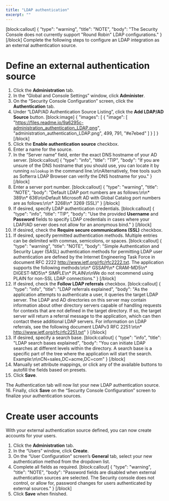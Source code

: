 ```yaml
---
title: "LDAP authentication"
excerpt: ""
---
```

[block:callout]
{
  "type": "warning",
  "title": "NOTE",
  "body": "The Security Console does not currently support \"Round Robin\" LDAP configurations."
}
[/block]
Complete the following steps to configure an LDAP integration as an external authentication source.

# Define an external authentication source

1. Click the **Administration** tab.
2. In the “Global and Console Settings” window, click **Administer**.
3. On the “Security Console Configuration” screen, click the **Authentication** tab.
4. Under “LDAP/AD Authentication Source Listing”, click the **Add LDAP/AD Source** button.
[block:image]
{
  "images": [
    {
      "image": [
        "https://files.readme.io/9a6295c-administration_authentication_LDAP.png",
        "administration_authentication_LDAP.png",
        499,
        791,
        "#e7ebed"
      ]
    }
  ]
}
[/block]
5. Click the **Enable authentication source** checkbox.
6. Enter a name for the source.
7. In the “Server name” field, enter the exact DNS hostname of your AD server.
[block:callout]
{
  "type": "info",
  "title": "TIP",
  "body": "If you are unsure of the DNS hostname that you should use, you can locate it by running `nslookup` in the command line.\n\nAlternatively, free tools such as Softerra LDAP Browser can verify the DNS hostname for you."
}
[/block]
8. Enter a server port number.
[block:callout]
{
  "type": "warning",
  "title": "NOTE",
  "body": "Default LDAP port numbers are as follows:\n\n* 389\n* 636\n\nDefault Microsoft AD with Global Catalog port numbers are as follows:\n\n* 3268\n* 3269 (SSL)"
}
[/block]
9. If desired, specify LDAP authentication credentials.
[block:callout]
{
  "type": "info",
  "title": "TIP",
  "body": "Use the provided **Username** and **Password** fields to specify LDAP credentials in cases where your LDAP/AD server does not allow for an anonymous bind."
}
[/block]
10. If desired, check the **Require secure communications (SSL)** checkbox.
11. If desired, specify permitted authentication methods.  Multiple entries can be delimited with commas, semicolons, or spaces.
[block:callout]
{
  "type": "warning",
  "title": "NOTE",
  "body": "Simple Authentication and Security Layer (SASL) authentication methods for permitting LDAP user authentication are defined by the Internet Engineering Task Force in document RFC 2222 http://www.ietf.org/rfc/rfc2222.txt. The application supports the following methods:\n\n* GSSAPI\n* CRAM-MD5\n* DIGEST-MD5\n* SIMPLE\n* PLAIN\n\nWe do not recommend using PLAIN for non-SSL LDAP connections."
}
[/block]
12. If desired, check the **Follow LDAP referrals** checkbox.
[block:callout]
{
  "type": "info",
  "title": "LDAP referrals explained",
  "body": "As the application attempts to authenticate a user, it queries the target LDAP server. The LDAP and AD directories on this server may contain information about other directory servers capable of handling requests for contexts that are not defined in the target directory. If so, the target server will return a referral message to the application, which can then contact these additional LDAP servers. For information on LDAP referrals, see the following document LDAPv3 RFC 2251:\n\n* http://www.ietf.org/rfc/rfc2251.txt"
}
[/block]
13. If desired, specify a search base.
[block:callout]
{
  "type": "info",
  "title": "LDAP search bases explained",
  "body": "You can initiate LDAP searches at different levels within the directory.  A search base is a specific part of the tree where the application will start the search.  Example:\n\nCN=sales,DC=acme,DC=com"
}
[/block]
14. Manually set attribute mappings, or click any of the available buttons to autofill the fields based on presets.
15. Click **Save**.

The Authentication tab will now list your new LDAP authentication source.
16. Finally, click **Save** on the “Security Console Configuration” screen to finalize your authentication sources.

# Create user accounts

With your external authentication source defined, you can now create accounts for your users.

1. Click the **Administration** tab.
2. In the “Users” window, click **Create**.
3. On the “User Configuration” screen’s **General** tab, select your new authentication method from the dropdown list.
4. Complete all fields as required.
[block:callout]
{
  "type": "warning",
  "title": "NOTE",
  "body": "Password fields are disabled when external authentication sources are selected.  The Security console does not control, or allow for, password changes for users authenticated by external sources."
}
[/block]
5. Click **Save** when finished.